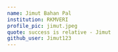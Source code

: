 ```yaml
---
name: Jimut Bahan Pal
institution: RKMVERI
profile_pic: jimut.jpeg
quote: success is relative - Jimut
github_user: Jimut123
---
```

